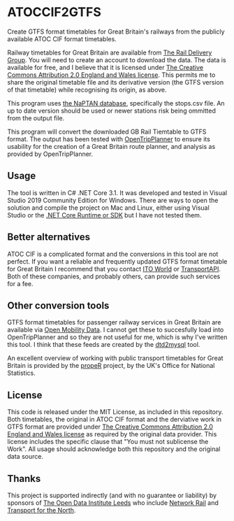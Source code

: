 # ATOCCIF2GTFS
Create GTFS format timetables for Great Britain's railways from the publicly available ATOC CIF format timetables.

Railway timetables for Great Britain are available from [The Rail Delivery Group](http://data.atoc.org/). You will need to create an account to download the data. The data is available for free, and I believe that it is licensed under [The Creative Commons Attribution 2.0 England and Wales license]( https://creativecommons.org/licenses/by/2.0/uk/legalcode). This permits me to share the original timetable file and its derivative version (the GTFS version of that timetable) while recognising its origin, as above.

This program uses [the NaPTAN database](), specifically the stops.csv file. An up to date version should be used or newer stations risk being ommitted from the output file.

This program will convert the downloaded GB Rail Tiemtable to GTFS format. The output has been tested with [OpenTripPlanner](https://www.opentripplanner.org/) to ensure its usability for the creation of a Great Britain route planner, and analysis as provided by OpenTripPlanner.

## Usage
The tool is written in C# .NET Core 3.1. It was developed and tested in Visual Studio 2019 Community Edition for Windows. There are ways to open the solution and compile the project on Mac and Linux, either using Visual Studio or the [.NET Core Runtime or SDK](https://dotnet.microsoft.com/download) but I have not tested them.

## Better alternatives
ATOC CIF is a complicated format and the conversions in this tool are not perfect. If you want a reliable and frequently updated GTFS format timetable for Great Britain I recommend that you contact [ITO World](https://www.itoworld.com/) or [TransportAPI](https://www.transportapi.com/). Both of these companies, and probably others, can provide such services for a fee.

## Other conversion tools
GTFS format timetables for passenger railway services in Great Britain are available via [Open Mobility Data](https://transitfeeds.com/p/association-of-train-operating-companies/284). I cannot get these to succesfully load into OpenTripPlanner and so they are not useful for me, which is why I've written this tool. I think that these feeds are created by the [dtd2mysql](https://github.com/planarnetwork/dtd2mysql) tool.

An excellent overview of working with public transport timetables for Great Britain is provided by the [propeR](https://github.com/datasciencecampus/propeR) project, by the UK's Office for National Statistics.

## License
This code is released under the MIT License, as included in this repository.
Both timetables, the original in ATOC CIF format and the derviative work in GTFS format are provided under [The Creative Commons Attribution 2.0 England and Wales license]( https://creativecommons.org/licenses/by/2.0/uk/legalcode) as required by the original data provider. This license includes the specific clause that "You must not sublicense the Work". All usage should acknowledge both this repository and the original data source.

## Thanks
This project is supported indirectly (and with no guarantee or liability) by sponsors of [The Open Data Institute Leeds](odileeds.org) who include [Network Rail](https://www.networkrail.co.uk/) and [Transport for the North](https://transportforthenorth.com/).
